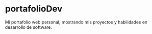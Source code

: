 # portafolioDev
Mi portafolio web personal, mostrando mis proyectos y habilidades en desarrollo de software.
